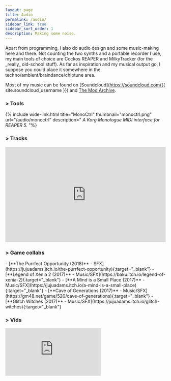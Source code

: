 ```yaml
---
layout: page
title: Audio
permalink: /audio/
sidebar_link: true
sidebar_sort_order: 1
description: Making some noise.
---
```

<div class="subsection">
Apart from programming, I also do audio design and some music-making here and there.
Not counting the two synths and a portable recorder I use, my main tools of choice are Cockos REAPER and MilkyTracker (for the _really_ old-school stuff). As far as inspiration and my musical output go, I suppose you could place it somewhere in the techno/ambient/braindance/chiptune area.

Most of my music can be found on [Soundcloud](https://soundcloud.com/{{ site.soundcloud_username }}) and [The Mod Archive](https://modarchive.org/index.php?request=view_profile&query=91413).
</div>

<div markdown="0">


<div class="subsection">
<h3 class="visual-title">&gt; Tools</h3>

{% include wide-link.html
title="MonoCtrl"
thumbnail="monoctrl.png"
url="/audio/monoctrl" 
description="
_A Korg Monologue MIDI interface for REAPER 5._
"%}

</div>

<div class="subsection">
<h3 class="visual-title">&gt; Tracks</h3>
<div class="dashed-border">
<iframe width="100%" height="300" scrolling="no" frameborder="no" allow="autoplay" src="https://w.soundcloud.com/player/?url=https%3A//api.soundcloud.com/users/70988738&color=%23ff5500&auto_play=false&hide_related=false&show_comments=true&show_user=true&show_reposts=false&show_teaser=true&visual=true"></iframe></div>
</div>

<div class="subsection">
<h3 class="visual-title">&gt; Game collabs</h3>
<div markdown="1">
- [**The Purrfect Opportunity (2018)** - SFX](https://jujuadams.itch.io/the-purrfect-opportunity){:target="_blank"}
- [**Legend of Xenia 2 (2017)** - Music/SFX](https://baku.itch.io/legend-of-xenia-2){:target="_blank"}
- [**A Mind is a Small Place (2017)** - Music/SFX](https://jujuadams.itch.io/a-mind-is-a-small-place){:target="_blank"}
- [**Cave of Generations (2017)** - Music/SFX](https://gm48.net/game/520/cave-of-generations){:target="_blank"}
- [**Glitch Witches (2017)** - Music/SFX](https://jujuadams.itch.io/glitch-witches){:target="_blank"}
</div>
</div>
<div class="subsection">
<h3 class="visual-title">&gt; Vids</h3>
<div class="dashed-border">
<div class='embed-container'><iframe src="https://www.youtube.com/embed/videoseries?list=PLRo09G4sY3VfJTrtM-xvnJZd-u7R8SVLk" frameborder="0" allow="accelerometer; autoplay; encrypted-media; gyroscope; picture-in-picture" allowfullscreen></iframe></div>
</div>
</div>
